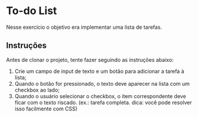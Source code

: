 # To-do List

Nesse exercício o objetivo era implementar uma lista de tarefas.

## Instruções

Antes de clonar o projeto, tente fazer seguindo as instruções abaixo:

1. Crie um campo de input de texto e um botão para adicionar a tarefa à lista;
2. Quando o botão for pressionado, o texto deve aparecer na lista com um checkbox ao lado;
3. Quando o usuário selecionar o checkbox, o item correspondente deve ficar com o texto riscado. (ex.: tarefa completa. dica: você pode resolver isso facilmente com CSS)